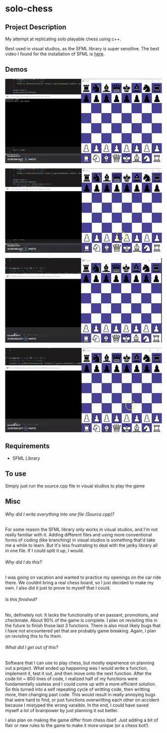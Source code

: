# solo-chess

## Project Description
My attempt at replicating solo playable chess using c++.

Best used in visual studios, as the SFML library is super sensitive.
The best video I found for the installation of SFML is [here](https://www.youtube.com/watch?v=neIoDQ71yb0).

## Demos

![Alt Text](chess_demo/demo1.gif)

![Alt Text](chess_demo/demo2.gif)

![Alt Text](chess_demo/demo3.gif)

![Alt Text](chess_demo/demo4.gif)

## Requirements

- SFML Library

## To use

Simply just run the source.cpp file in visual studios to play the game

## Misc
###### Why did I write everything into one file (Source.cpp)? 

For some reason the SFML library only works in visual studios, and I'm not really familiar with it. Adding different files and using more conventional forms of coding (like branching) in visual studios is something that'd take me a while to learn. But it's less frustrating to deal with the janky library all in one file. If I could split it up, I would.

###### Why did I do this? 

I was going on vacation and wanted to practice my openings on the car ride there. We couldnt bring a real chess board, so I just decided to make my own. I also did it just to prove to myself that I could.

###### Is this finished? 

No, definetely not. It lacks the functionality of en passant, promotions, and checkmate. About 90% of the game is complete. I plan on revisiting this in the future to finish those last 3 functions. There is also most likely bugs that I have not encountered yet that are probably game breaking. Again, I plan on revisitng this to fix them.

###### What did I get out of this? 

Software that I can use to play chess, but mostly experience on planning out a project. What ended up happening was I would write a function, implement it, test it out, and then move onto the next function. After the code hit ~ 800 lines of code, I realized half of my functions were fundamentally useless and I could come up with a more efficient solution. So this turned into a self repeating cycle of writting code, then writting more, then changing past code. This would result in really annoying bugs that were hard to find, or just functions overwritting each other on accident because I mistyped the wrong varaible. In the end, I could have saved myself a lot of brainpower by just planning it out better.

I also plan on making the game differ from chess itself. Just adding a bit of flair or new rules to the game to make it more unique (or a chess bot!).
